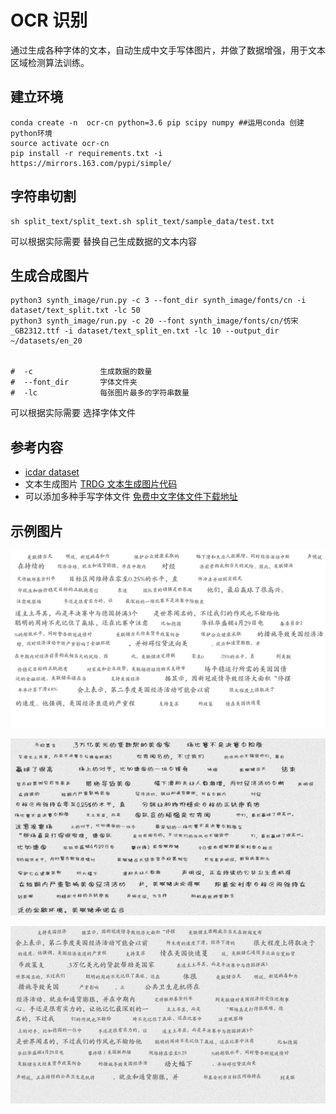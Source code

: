 #   OCR 识别


通过生成各种字体的文本，自动生成中文手写体图片，并做了数据增强，用于文本区域检测算法训练。


## 建立环境

```shell script
conda create -n  ocr-cn python=3.6 pip scipy numpy ##运用conda 创建python环境
source activate ocr-cn
pip install -r requirements.txt -i https://mirrors.163.com/pypi/simple/
```

## 字符串切割

```
sh split_text/split_text.sh split_text/sample_data/test.txt   
```
可以根据实际需要 替换自己生成数据的文本内容




## 生成合成图片 

```shell script
python3 synth_image/run.py -c 3 --font_dir synth_image/fonts/cn -i dataset/text_split.txt -lc 50
python3 synth_image/run.py -c 20 --font synth_image/fonts/cn/仿宋_GB2312.ttf -i dataset/text_split_en.txt -lc 10 --output_dir ~/datasets/en_20


#  -c               生成数据的数量
#  --font_dir       字体文件夹
#  -lc              每张图片最多的字符串数量 
```

可以根据实际需要 选择字体文件




## 参考内容

* [icdar dataset](https://rrc.cvc.uab.es/?com=introduction)
* 文本生成图片  [TRDG 文本生成图片代码](https://github.com/Belval/TextRecognitionDataGenerator)
* 可以添加多种手写字体文件  [免费中文字体文件下载地址](http://www.sucaijishi.com/material/font/)
 
 
## 示例图片

![image](./images/0.jpg)

![image](./images/1.jpg)

![image](./images/2.jpg)